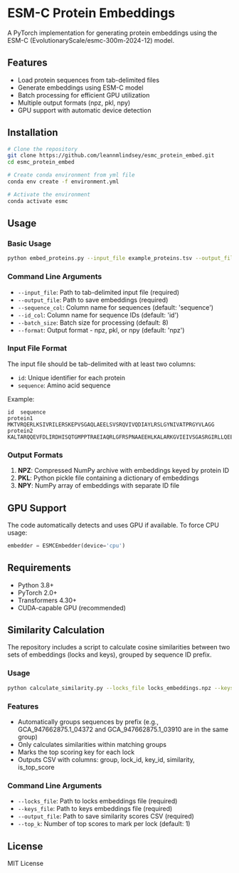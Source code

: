 # ESM-C Protein Embeddings

A PyTorch implementation for generating protein embeddings using the ESM-C (EvolutionaryScale/esmc-300m-2024-12) model.

## Features

- Load protein sequences from tab-delimited files
- Generate embeddings using ESM-C model
- Batch processing for efficient GPU utilization
- Multiple output formats (npz, pkl, npy)
- GPU support with automatic device detection

## Installation

```bash
# Clone the repository
git clone https://github.com/leannmlindsey/esmc_protein_embed.git
cd esmc_protein_embed

# Create conda environment from yml file
conda env create -f environment.yml

# Activate the environment
conda activate esmc
```

## Usage

### Basic Usage

```bash
python embed_proteins.py --input_file example_proteins.tsv --output_file embeddings.npz
```

### Command Line Arguments

- `--input_file`: Path to tab-delimited input file (required)
- `--output_file`: Path to save embeddings (required)
- `--sequence_col`: Column name for sequences (default: 'sequence')
- `--id_col`: Column name for sequence IDs (default: 'id')
- `--batch_size`: Batch size for processing (default: 8)
- `--format`: Output format - npz, pkl, or npy (default: 'npz')

### Input File Format

The input file should be tab-delimited with at least two columns:
- `id`: Unique identifier for each protein
- `sequence`: Amino acid sequence

Example:
```
id	sequence
protein1	MKTVRQERLKSIVRILERSKEPVSGAQLAEELSVSRQVIVQDIAYLRSLGYNIVATPRGYVLAGG
protein2	KALTARQQEVFDLIRDHISQTGMPPTRAEIAQRLGFRSPNAAEEHLKALARKGVIEIVSGASRGIRLLQEE
```

### Output Formats

1. **NPZ**: Compressed NumPy archive with embeddings keyed by protein ID
2. **PKL**: Python pickle file containing a dictionary of embeddings
3. **NPY**: NumPy array of embeddings with separate ID file

## GPU Support

The code automatically detects and uses GPU if available. To force CPU usage:
```python
embedder = ESMCEmbedder(device='cpu')
```

## Requirements

- Python 3.8+
- PyTorch 2.0+
- Transformers 4.30+
- CUDA-capable GPU (recommended)

## Similarity Calculation

The repository includes a script to calculate cosine similarities between two sets of embeddings (locks and keys), grouped by sequence ID prefix.

### Usage

```bash
python calculate_similarity.py --locks_file locks_embeddings.npz --keys_file keys_embeddings.npz --output_file similarities.csv
```

### Features

- Automatically groups sequences by prefix (e.g., GCA_947662875.1_04372 and GCA_947662875.1_03910 are in the same group)
- Only calculates similarities within matching groups
- Marks the top scoring key for each lock
- Outputs CSV with columns: group, lock_id, key_id, similarity, is_top_score

### Command Line Arguments

- `--locks_file`: Path to locks embeddings file (required)
- `--keys_file`: Path to keys embeddings file (required)
- `--output_file`: Path to save similarity scores CSV (required)
- `--top_k`: Number of top scores to mark per lock (default: 1)

## License

MIT License
